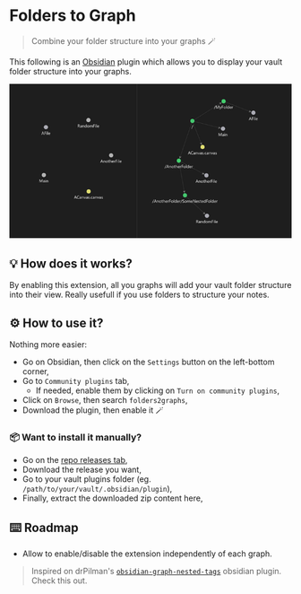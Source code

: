 # Folders to Graph

> Combine your folder structure into your graphs :magic_wand:

This following is an [Obsidian](https://obsidian.md) plugin which allows you to display your vault folder structure into
your graphs.

![](./media/readme_thumbnail.png)

## :bulb: How does it works?

By enabling this extension, all you graphs will add your vault folder structure into their view. Really usefull if you
use folders to structure your notes.

## :gear: How to use it?

Nothing more easier:

-   Go on Obsidian, then click on the `Settings` button on the left-bottom corner,
-   Go to `Community plugins` tab,
    -   If needed, enable them by clicking on `Turn on community plugins`,
-   Click on `Browse`, then search `folders2graphs`,
-   Download the plugin, then enable it :magic_wand:

### :package: Want to install it manually?

-   Go on the [repo releases tab](https://github.com/Ratibus11/folders2graph/releases),
-   Download the release you want,
-   Go to your vault plugins folder (eg. `/path/to/your/vault/.obsidian/plugin`),
-   Finally, extract the downloaded zip content here,

## :keyboard: Roadmap

-   Allow to enable/disable the extension independently of each graph.

> Inspired on drPilman's [`obsidian-graph-nested-tags`](https://github.com/drPilman/obsidian-graph-nested-tags) obsidian
> plugin. Check this out.
